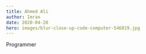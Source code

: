 ```yaml
---
title: Ahmed Ali
author: Imran
date: 2020-04-20
hero: images/blur-close-up-code-computer-546819.jpg
---
```

Programmer